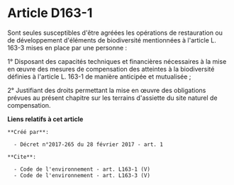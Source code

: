 # Article D163-1

Sont seules susceptibles d'être agréées les opérations de restauration ou de développement d'éléments de biodiversité
mentionnées à l'article L. 163-3 mises en place par une personne : 

1° Disposant des capacités techniques et financières nécessaires à la mise en œuvre des mesures de compensation des atteintes
à la biodiversité définies à l'article L. 163-1 de manière anticipée et mutualisée ; 

2° Justifiant des droits permettant la mise en œuvre des obligations prévues au présent chapitre sur les terrains d'assiette
du site naturel de compensation.

**Liens relatifs à cet article**

	**Créé par**:

	  - Décret n°2017-265 du 28 février 2017 - art. 1

	**Cite**:

	  - Code de l'environnement - art. L163-1 (V)
	  - Code de l'environnement - art. L163-3 (V)
